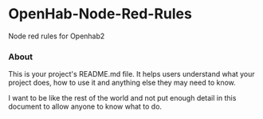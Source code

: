 OpenHab-Node-Red-Rules
======================

Node red rules for Openhab2

### About

This is your project's README.md file. It helps users understand what your
project does, how to use it and anything else they may need to know.

I want to be like the rest of the world and not put enough detail in this document to allow anyone to know what to do. 
